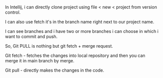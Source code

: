 In Intellij, i can directly clone project using file < new < project from version control.

I can also use fetch it's in the branch name right next to our project name.

I can see branches and i have two or more branches i can choose in which i want to commit and push.

So, Git PULL is nothing but git fetch + merge request.

Git fetch - fetches the changes into local repository and then you can merge it in main branch by merge.

Git pull - directly makes the changes in the code.